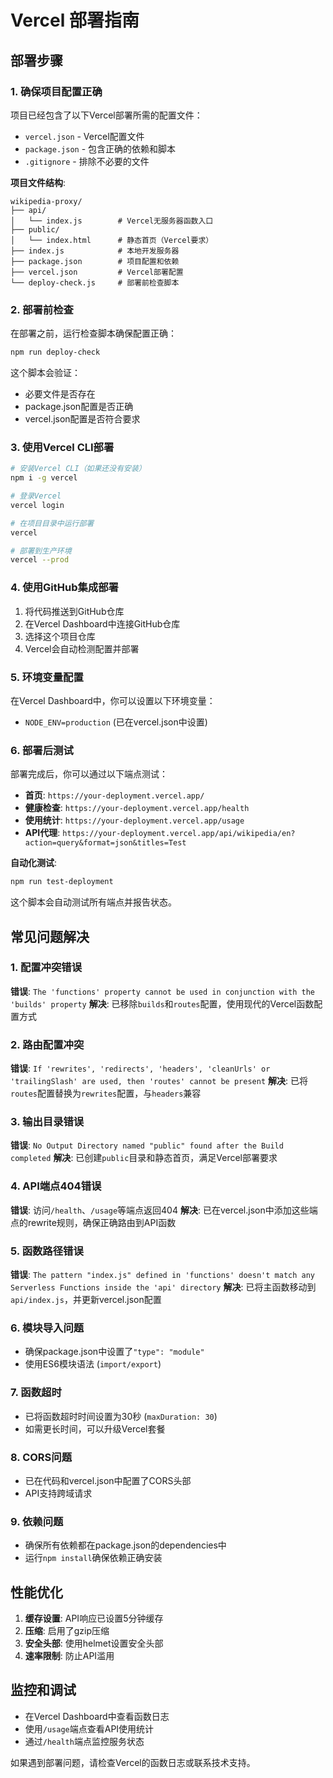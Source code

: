 # Vercel 部署指南

## 部署步骤

### 1. 确保项目配置正确

项目已经包含了以下Vercel部署所需的配置文件：

- `vercel.json` - Vercel配置文件
- `package.json` - 包含正确的依赖和脚本
- `.gitignore` - 排除不必要的文件

**项目文件结构**:
```
wikipedia-proxy/
├── api/
│   └── index.js        # Vercel无服务器函数入口
├── public/
│   └── index.html      # 静态首页（Vercel要求）
├── index.js            # 本地开发服务器
├── package.json        # 项目配置和依赖
├── vercel.json         # Vercel部署配置
└── deploy-check.js     # 部署前检查脚本
```

### 2. 部署前检查

在部署之前，运行检查脚本确保配置正确：

```bash
npm run deploy-check
```

这个脚本会验证：
- 必要文件是否存在
- package.json配置是否正确
- vercel.json配置是否符合要求

### 3. 使用Vercel CLI部署

```bash
# 安装Vercel CLI（如果还没有安装）
npm i -g vercel

# 登录Vercel
vercel login

# 在项目目录中运行部署
vercel

# 部署到生产环境
vercel --prod
```

### 4. 使用GitHub集成部署

1. 将代码推送到GitHub仓库
2. 在Vercel Dashboard中连接GitHub仓库
3. 选择这个项目仓库
4. Vercel会自动检测配置并部署

### 5. 环境变量配置

在Vercel Dashboard中，你可以设置以下环境变量：

- `NODE_ENV=production` (已在vercel.json中设置)

### 6. 部署后测试

部署完成后，你可以通过以下端点测试：

- **首页**: `https://your-deployment.vercel.app/`
- **健康检查**: `https://your-deployment.vercel.app/health`
- **使用统计**: `https://your-deployment.vercel.app/usage`
- **API代理**: `https://your-deployment.vercel.app/api/wikipedia/en?action=query&format=json&titles=Test`

**自动化测试**:
```bash
npm run test-deployment
```

这个脚本会自动测试所有端点并报告状态。

## 常见问题解决

### 1. 配置冲突错误
**错误**: `The 'functions' property cannot be used in conjunction with the 'builds' property`
**解决**: 已移除`builds`和`routes`配置，使用现代的Vercel函数配置方式

### 2. 路由配置冲突
**错误**: `If 'rewrites', 'redirects', 'headers', 'cleanUrls' or 'trailingSlash' are used, then 'routes' cannot be present`
**解决**: 已将`routes`配置替换为`rewrites`配置，与`headers`兼容

### 3. 输出目录错误
**错误**: `No Output Directory named "public" found after the Build completed`
**解决**: 已创建`public`目录和静态首页，满足Vercel部署要求

### 4. API端点404错误
**错误**: 访问`/health`、`/usage`等端点返回404
**解决**: 已在vercel.json中添加这些端点的rewrite规则，确保正确路由到API函数

### 5. 函数路径错误
**错误**: `The pattern "index.js" defined in 'functions' doesn't match any Serverless Functions inside the 'api' directory`
**解决**: 已将主函数移动到`api/index.js`，并更新vercel.json配置

### 6. 模块导入问题
- 确保package.json中设置了`"type": "module"`
- 使用ES6模块语法 (`import/export`)

### 7. 函数超时
- 已将函数超时时间设置为30秒 (`maxDuration: 30`)
- 如需更长时间，可以升级Vercel套餐

### 8. CORS问题
- 已在代码和vercel.json中配置了CORS头部
- API支持跨域请求

### 9. 依赖问题
- 确保所有依赖都在package.json的dependencies中
- 运行`npm install`确保依赖正确安装

## 性能优化

1. **缓存设置**: API响应已设置5分钟缓存
2. **压缩**: 启用了gzip压缩
3. **安全头部**: 使用helmet设置安全头部
4. **速率限制**: 防止API滥用

## 监控和调试

- 在Vercel Dashboard中查看函数日志
- 使用`/usage`端点查看API使用统计
- 通过`/health`端点监控服务状态

如果遇到部署问题，请检查Vercel的函数日志或联系技术支持。
